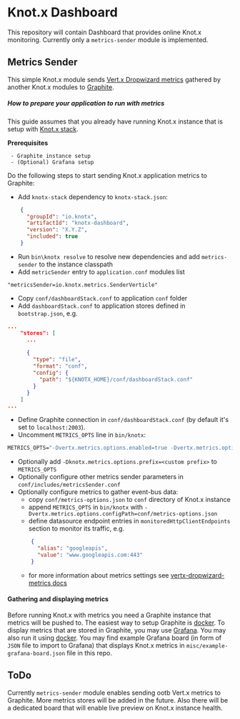 # Knot.x Dashboard
This repository will contain Dashboard that provides online Knot.x monitoring.
Currently only a `metrics-sender` module is implemented.

## Metrics Sender
This simple Knot.x module sends [Vert.x Dropwizard metrics](https://github.com/vert-x3/vertx-dropwizard-metrics/blob/master/src/main/asciidoc/java/index.adoc) 
gathered by another Knot.x modules to [Graphite](http://graphite.readthedocs.io).


##### How to prepare your application to run with metrics
This guide assumes that you already have running Knot.x instance that is setup with [Knot.x stack](https://github.com/Knotx/knotx-stack).

**Prerequisites**
```
 - Graphite instance setup
 - (Optional) Grafana setup
```

Do the following steps to start sending Knot.x application metrics to Graphite:
* Add `knotx-stack` dependency to `knotx-stack.json`:
```json
    {
      "groupId": "io.knotx",
      "artifactId": "knotx-dashboard",
      "version": "X.Y.Z",
      "included": true
    }
```
* Run `bin\knotx resolve` to resolve new dependencies and add `metrics-sender` to the instance classpath
* Add `metricSender` entry to `application.conf` modules list
```
"metricsSender=io.knotx.metrics.SenderVerticle"
```
* Copy `conf/dashboardStack.conf` to application `conf` folder
* Add `dashboardStack.conf` to application stores defined in `bootstrap.json`, e.g.
```json
...
    "stores": [
      ...
    
      {
        "type": "file",
        "format": "conf",
        "config": {
          "path": "${KNOTX_HOME}/conf/dashboardStack.conf"
        }
      }
    ]
...
```
* Define Graphite connection in `conf/dashboardStack.conf` (by default it's set to `localhost:2003`).
* Uncomment `METRICS_OPTS` line in `bin/knotx`:
```cmd
METRICS_OPTS="-Dvertx.metrics.options.enabled=true -Dvertx.metrics.options.registryName=knotx-dropwizard-registry"
```
* Optionally add `-Dknotx.metrics.options.prefix=<custom prefix>` to `METRICS_OPTS`
* Optionally configure other metrics sender parameters in `conf/includes/metricsSender.conf`
* Optionally configure metrics to gather event-bus data:
  - copy `conf/metrics-options.json` to `conf` directory of Knot.x instance
  - append `METRICS_OPTS` in `bin/knotx` with `-Dvertx.metrics.options.configPath=conf/metrics-options.json`
  - define datasource endpoint entries in `monitoredHttpClientEndpoints` section to monitor its traffic, e.g.
  ```json
      {
        "alias": "googleapis",
        "value": "www.googleapis.com:443"
      }
  ```
  - for more information about metrics settings see [vertx-dropwizard-metrics docs](https://github.com/vert-x3/vertx-dropwizard-metrics/blob/master/src/main/asciidoc/java/index.adoc)

#### Gathering and displaying metrics
Before running Knot.x with metrics you need a Graphite instance that metrics will be pushed to.
The easiest way to setup Graphite is [docker](https://github.com/graphite-project/docker-graphite-statsd#change-the-configuration).
To display metrics that are stored in Graphite, you may use [Grafana](https://grafana.com/). You may also run it
using [docker](https://hub.docker.com/r/grafana/grafana/).
You may find example Grafana board (in form of `JSON` file to import to Grafana) that displays Knot.x metrics 
in `misc/example-grafana-board.json` file in this repo.

## ToDo
Currently `metrics-sender` module enables sending ootb Vert.x metrics to Graphite. More metrics stores will be added in the future.
Also there will be a dedicated board that will enable live preview on Knot.x instance health.
